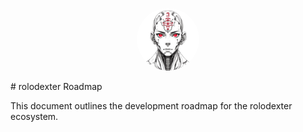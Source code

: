<p align="center">
  <a href="../README.md">
    <img src="../SQUARE_LOGO.jpg" alt="rolodexter Logo" width="100px" style="border-radius: 50%;">
  </a>
</p>
# rolodexter Roadmap

This document outlines the development roadmap for the rolodexter ecosystem.
